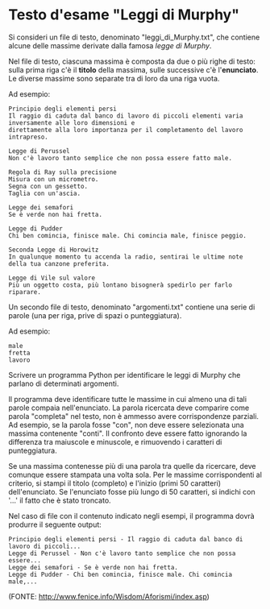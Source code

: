 # Testo d'esame "Leggi di Murphy"

Si consideri un file di testo, denominato "leggi_di_Murphy.txt", che contiene alcune delle massime derivate dalla famosa *legge di Murphy*.

Nel file di testo, ciascuna massima è composta da due o più righe di testo: sulla prima riga c'è il **titolo** della massima, sulle successive c'è l'**enunciato**. Le diverse massime sono separate tra di loro da una riga vuota.

Ad esempio:

    Principio degli elementi persi
    Il raggio di caduta dal banco di lavoro di piccoli elementi varia inversamente alle loro dimensioni e 
    direttamente alla loro importanza per il completamento del lavoro intrapreso.
    
    Legge di Perussel
    Non c'è lavoro tanto semplice che non possa essere fatto male.
    
    Regola di Ray sulla precisione
    Misura con un micrometro.
    Segna con un gessetto.
    Taglia con un'ascia.
    
    Legge dei semafori
    Se è verde non hai fretta.
    
    Legge di Pudder
    Chi ben comincia, finisce male. Chi comincia male, finisce peggio.
    
    Seconda Legge di Horowitz
    In qualunque momento tu accenda la radio, sentirai le ultime note della tua canzone preferita.
    
    Legge di Vile sul valore
    Più un oggetto costa, più lontano bisognerà spedirlo per farlo riparare.


Un secondo file di testo, denominato "argomenti.txt" contiene una serie di parole (una per riga, prive di spazi o punteggiatura).

Ad esempio:

    male
    fretta
    lavoro


Scrivere un programma Python per identificare le leggi di Murphy che parlano di determinati argomenti. 

Il programma deve identificare tutte le massime in cui almeno una di tali parole compaia nell'enunciato. La parola ricercata deve comparire come parola "completa" nel testo, non è ammesso avere corrispondenze parziali.
Ad esempio, se la parola fosse "con", non deve essere selezionata una massima contenente "conti". 
Il confronto deve essere fatto ignorando la differenza tra maiuscole e minuscole, e rimuovendo i caratteri di punteggiatura.

Se una massima contenesse più di una parola tra quelle da ricercare, deve comunque essere stampata una volta sola.
Per le massime corrispondenti al criterio, si stampi il titolo (completo) e l'inizio (primi 50 caratteri)
dell'enunciato. Se l'enunciato fosse più lungo di 50 caratteri, si indichi con '...' il fatto che è stato troncato.

Nel caso di file con il contenuto indicato negli esempi, il programma dovrà  produrre il seguente output:

    Principio degli elementi persi - Il raggio di caduta dal banco di lavoro di piccoli...
    Legge di Perussel - Non c'è lavoro tanto semplice che non possa essere...
    Legge dei semafori - Se è verde non hai fretta.
    Legge di Pudder - Chi ben comincia, finisce male. Chi comincia male,...


(FONTE: http://www.fenice.info/Wisdom/Aforismi/index.asp)
